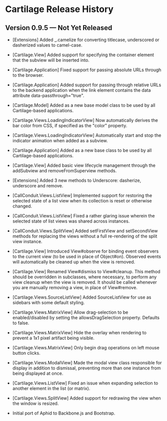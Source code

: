 
# Cartilage Release History

## Version 0.9.5 — Not Yet Released

 * [Extensions] Added _.camelize for converting titlecase, underscored or
   dasherized values to camel-case.

 * [Cartilage.View] Added support for specifying the container element that
   the subview will be inserted into.

 * [Cartilage.Application] Fixed support for passing absolute URLs through to
   the browser.

 * [Cartilage.Application] Added support for passing through relative URLs to
   the backend application when the link element contains the data attribute
   data-passthrough="true".

 * [Cartilage.Model] Added as a new base model class to be used by all
   Cartilage-based applications.

 * [Cartilage.Views.LoadingIndicatorView] Now automatically derives the bar
   color from CSS, if specified as the "color" property.

 * [Cartilage.Views.LoadingIndicatorView] Automatically start and stop the
   indicator animation when added as a subview.

 * [Cartilage.Application] Added as a new base class to be used by all
   Cartilage-based applications.

 * [Cartilage.View] Added basic view lifecycle management through the
   addSubview and removeFromSuperview methods.

 * [Extensions] Added 3 new methods to Underscore: dasherize, underscore and
   remove.

 * [CallConduit.Views.ListView] Implemented support for restoring the selected
   state of a list view when its collection is reset or otherwise changed.

 * [CallConduit.Views.ListView] Fixed a rather glaring issue wherein the
   selected state of list views was shared across instances.

 * [CallConduit.Views.SplitView] Added setFirstView and setSecondView methods
   for replacing the views without a full re-rendering of the split view
   instance.

 * [Cartilage.View] Introduced View#observe for binding event observers to
   the current view (to be used in place of Object#on). Observed events will
   automatically be cleaned up when the view is removed.

 * [Cartilage.View] Renamed View#dismiss to View#cleanup. This method should
   be overridden in subclasses, where necessary, to perform any view cleanup
   when the view is removed. It should be called whenever you are manually
   removing a view, in place of View#remove.

 * [Cartilage.Views.SourceListView] Added SourceListView for use as sidebars
   with some default styling.

 * [Cartilage.Views.MatrixView] Allow drag-selection to be enabled/disabled by
   setting the allowsDragSelection property. Defaults to false.

 * [Cartilage.Views.MatrixView] Hide the overlay when rendering to prevent a
   1x1 pixel artifact being visible.

 * [Cartilage.Views.MatrixView] Only begin drag operations on left mouse
   button clicks.

 * [Cartilage.Views.ModalView] Made the modal view class responsible for
   display in addition to dismissal, preventing more than one instance from
   being displayed at once.

 * [Cartilage.Views.ListView] Fixed an issue when expanding selection to
   another element in the list (or matrix).

 * [Cartilage.Views.SplitView] Added support for redrawing the view when the
   window is resized.

 * Initial port of Aphid to Backbone.js and Bootstrap.
